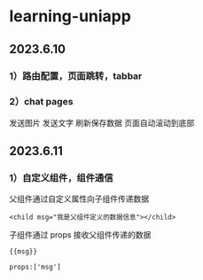 ﻿# learning-uniapp
## 2023.6.10 

### 1）路由配置，页面跳转，tabbar

### 2）chat pages
 发送图片
 发送文字
 刷新保存数据
 页面自动滚动到底部
## 2023.6.11
### 1）自定义组件，组件通信
 父组件通过自定义属性向子组件传递数据
 
  `<child msg="我是父组件定义的数据信息"></child>`
  
  子组件通过 props 接收父组件传递的数据
  
  `{{msg}}`
  
  `props:['msg']`
 
 
